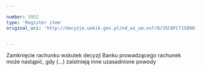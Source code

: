```yaml
---

number: 3952
type: 'Register item'
original_uri: 'http://decyzje.uokik.gov.pl/nd_wz_um.nsf/0/35C8FC715890111FC1257AB1002EDFA1?OpenDocument'


---
```


Zamknięcie rachunku wskutek decyzji Banku prowadzącego rachunek może nastąpić, gdy (...) zaistnieją inne uzasadnione powody
